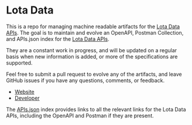 # Lota DataThis is a repo for managing machine readable artifacts for the [Lota Data APIs](http://lotadata.com). The goal is to maintain and evolve an OpenAPI, Postman Collection, and APIs.json index for the [Lota Data APIs](http://lotadata.com).They are a constant work in progress, and will be updated on a regular basis when new information is added, or more of the specifications are supported.Feel free to submit a pull request to evolve any of the artifacts, and leave GitHub issues if you have any questions, comments, or feedback.- [Website](http://lotadata.com)- [Developer](http://lotadata.com)The [APIs.json](https://github.com/api-evangelist/lota-data/blob/master/apis.json) index provides links to all the relevant links for the Lota Data APIs, including the OpenAPI and Postman if they are present.